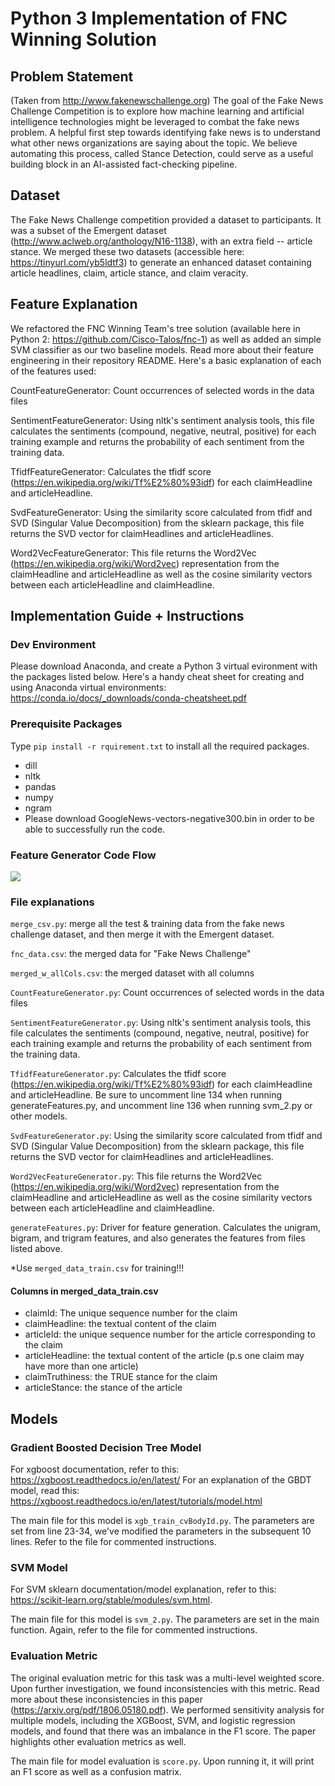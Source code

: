 # Python 3 Implementation of FNC Winning Solution

## Problem Statement
(Taken from http://www.fakenewschallenge.org)
The goal of the Fake News Challenge Competition is to explore how machine learning and artificial intelligence technologies might be leveraged to combat the fake news problem. A helpful first step towards identifying fake news is to understand what other news organizations are saying about the topic. We believe automating this process, called Stance Detection, could serve as a useful building block in an AI-assisted fact-checking pipeline. 

## Dataset
The Fake News Challenge competition provided a dataset to participants. It was a subset of the Emergent dataset (http://www.aclweb.org/anthology/N16-1138), with an extra field -- article stance. We merged these two datasets (accessible here: https://tinyurl.com/yb5ldtf3) to generate an enhanced dataset containing article headlines, claim, article stance, and claim veracity.

## Feature Explanation
We refactored the FNC Winning Team's tree solution (available here in Python 2: https://github.com/Cisco-Talos/fnc-1) as well as added an simple SVM classifier as our two baseline models. Read more about their feature engineering in their repository README. Here's a basic explanation of each of the features used:

CountFeatureGenerator: Count occurrences of selected words in the data files

SentimentFeatureGenerator: Using nltk's sentiment analysis tools, this file calculates the sentiments (compound, negative, neutral, positive) for each training example and returns the probability of each sentiment from the training data.

TfidfFeatureGenerator: Calculates the tfidf score (https://en.wikipedia.org/wiki/Tf%E2%80%93idf) for each claimHeadline and articleHeadline.

SvdFeatureGenerator: Using the similarity score calculated from tfidf and SVD (Singular Value Decomposition) from the sklearn package, this file returns the SVD vector for claimHeadlines and articleHeadlines.

Word2VecFeatureGenerator: This file returns the Word2Vec (https://en.wikipedia.org/wiki/Word2vec) representation from the claimHeadline and articleHeadline as well as the cosine similarity vectors between each articleHeadline and claimHeadline.

## Implementation Guide + Instructions
### Dev Environment
Please download Anaconda, and create a Python 3 virtual evironment with the packages listed below. Here's a handy cheat sheet for creating and using Anaconda virtual environments:
https://conda.io/docs/_downloads/conda-cheatsheet.pdf

### Prerequisite Packages
Type `pip install -r rquirement.txt` to install all the required packages.
- dill
- nltk
- pandas
- numpy
- ngram
- Please download GoogleNews-vectors-negative300.bin in order to be able to successfully run the code.

### Feature Generator Code Flow
<img src="https://github.com/chiahuiliu/claim_checking_Fall2018/blob/feature_generation/claim_check_codeFlow.png"/>

### File explanations
`merge_csv.py`: merge all the test & training data from the fake news challenge dataset, and then merge it with the Emergent dataset.

`fnc_data.csv`: the merged data for "Fake News Challenge"

`merged_w_allCols.csv`: the merged dataset with all columns

`CountFeatureGenerator.py`: Count occurrences of selected words in the data files

`SentimentFeatureGenerator.py`: Using nltk's sentiment analysis tools, this file calculates the sentiments (compound, negative, neutral, positive) for each training example and returns the probability of each sentiment from the training data.

`TfidfFeatureGenerator.py`: Calculates the tfidf score (https://en.wikipedia.org/wiki/Tf%E2%80%93idf) for each claimHeadline and articleHeadline.
Be sure to uncomment line 134 when running generateFeatures.py, and uncomment line 136 when running svm_2.py or other models.

`SvdFeatureGenerator.py`: Using the similarity score calculated from tfidf and SVD (Singular Value Decomposition) from the sklearn package, this file returns the SVD vector for claimHeadlines and articleHeadlines.

`Word2VecFeatureGenerator.py`: This file returns the Word2Vec (https://en.wikipedia.org/wiki/Word2vec) representation from the claimHeadline and articleHeadline as well as the cosine similarity vectors between each articleHeadline and claimHeadline.

`generateFeatures.py`: Driver for feature generation. Calculates the unigram, bigram, and trigram features, and also generates the features from files listed above.

*Use `merged_data_train.csv` for training!!!
#### Columns in merged_data_train.csv
- claimId: The unique sequence number for the claim
- claimHeadline: the textual content of the claim
- articleId: the unique sequence number for the article corresponding to the claim
- articleHeadline: the textual content of the article
(p.s one claim may have more than one article)
- claimTruthiness: the TRUE stance for the claim
- articleStance: the stance of the article

## Models

### Gradient Boosted Decision Tree Model
For xgboost documentation, refer to this: https://xgboost.readthedocs.io/en/latest/
For an explanation of the GBDT model, read this: https://xgboost.readthedocs.io/en/latest/tutorials/model.html

The main file for this model is `xgb_train_cvBodyId.py`. The parameters are set from line 23-34, we've modified the parameters in the subsequent 10 lines. Refer to the file for commented instructions.

### SVM Model
For SVM sklearn documentation/model explanation, refer to this: https://scikit-learn.org/stable/modules/svm.html.

The main file for this model is `svm_2.py`. The parameters are set in the main function. Again, refer to the file for commented instructions.

### Evaluation Metric

The original evaluation metric for this task was a multi-level weighted score. Upon further investigation, we found inconsistencies with this metric. Read more about these inconsistencies in this paper (https://arxiv.org/pdf/1806.05180.pdf). 
We performed sensitivity analysis for multiple models, including the XGBoost, SVM, and logistic regression models, and found that there was an imbalance in the F1 score. The paper highlights other evaluation metrics as well.

The main file for model evaluation is `score.py`. Upon running it, it will print an F1 score as well as a confusion matrix.
